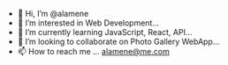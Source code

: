 - 👋 Hi, I’m @alamene
- 👀 I’m interested in Web Development...
- 🌱 I’m currently learning JavaScript, React, API...
- 💞️ I’m looking to collaborate on Photo Gallery WebApp...
- 📫 How to reach me ... alamene@me.com

<!---
alamene/alamene is a ✨ special ✨ repository because its `README.md` (this file) appears on your GitHub profile.
You can click the Preview link to take a look at your changes.
--->
